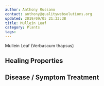 ```yaml
---
author: Anthony Russano
contact: anthony@qualitywebsolutions.org
updated: 2019/09/05 21:33:38
title: Mullein Leaf
category: Plants
tags:
---
```

Mullein Leaf (Verbascum thapsus)

## Healing Properties

## Disease / Symptom Treatment

[^1]: **Title:** <br>**Author(s):**  <br>**Institution(s):** <br>**Publication:** <i> </i><br>**Date:** <br>**Abstract:** <i> </i><br>**Link:** []()<br>**Citations:**   
